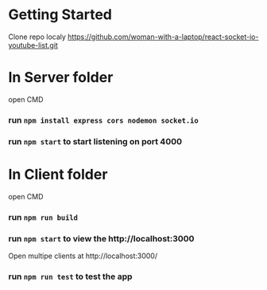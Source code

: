 # Getting Started

Clone repo localy https://github.com/woman-with-a-laptop/react-socket-io-youtube-list.git



# In Server folder

open CMD

### run `npm install express cors nodemon socket.io ` 

### run `npm start` to start listening on port 4000



# In Client folder

open CMD

### run `npm run build` 

### run `npm start` to view the http://localhost:3000
Open multipe clients at http://localhost:3000/

### run `npm run test` to test the app


